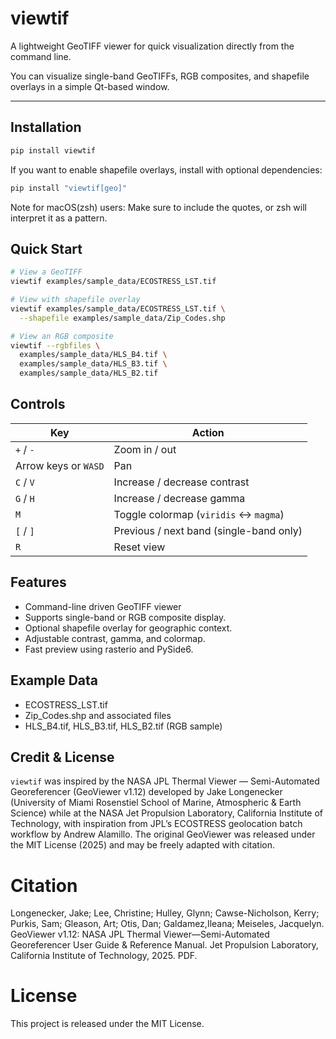 # viewtif

A lightweight GeoTIFF viewer for quick visualization directly from the command line.  

You can visualize single-band GeoTIFFs, RGB composites, and shapefile overlays in a simple Qt-based window.

---

## Installation

```bash
pip install viewtif
```

If you want to enable shapefile overlays, install with optional dependencies:
```bash
pip install "viewtif[geo]"
```
Note for macOS(zsh) users:
Make sure to include the quotes, or zsh will interpret it as a pattern.

## Quick Start
```bash
# View a GeoTIFF
viewtif examples/sample_data/ECOSTRESS_LST.tif

# View with shapefile overlay
viewtif examples/sample_data/ECOSTRESS_LST.tif \
  --shapefile examples/sample_data/Zip_Codes.shp

# View an RGB composite
viewtif --rgbfiles \
  examples/sample_data/HLS_B4.tif \
  examples/sample_data/HLS_B3.tif \
  examples/sample_data/HLS_B2.tif

```

## Controls
| Key                  | Action                                  |
| -------------------- | --------------------------------------- |
| `+` / `-`            | Zoom in / out                           |
| Arrow keys or `WASD` | Pan                                     |
| `C` / `V`            | Increase / decrease contrast            |
| `G` / `H`            | Increase / decrease gamma               |
| `M`                  | Toggle colormap (`viridis` ↔ `magma`)   |
| `[` / `]`            | Previous / next band (single-band only) |
| `R`                  | Reset view                              |

## Features
- Command-line driven GeoTIFF viewer
- Supports single-band or RGB composite display.
- Optional shapefile overlay for geographic context.
- Adjustable contrast, gamma, and colormap.
- Fast preview using rasterio and PySide6.

## Example Data
- ECOSTRESS_LST.tif
- Zip_Codes.shp and associated files
- HLS_B4.tif, HLS_B3.tif, HLS_B2.tif (RGB sample)

## Credit & License
`viewtif` was inspired by the NASA JPL Thermal Viewer — Semi-Automated Georeferencer (GeoViewer v1.12) developed by Jake Longenecker (University of Miami Rosenstiel School of Marine, Atmospheric & Earth Science) while at the NASA Jet Propulsion Laboratory, California Institute of Technology, with inspiration from JPL’s ECOSTRESS geolocation batch workflow by Andrew Alamillo. The original GeoViewer was released under the MIT License (2025) and may be freely adapted with citation.

# Citation
Longenecker, Jake; Lee, Christine; Hulley, Glynn; Cawse-Nicholson, Kerry; Purkis, Sam; Gleason, Art; Otis, Dan; Galdamez,Ileana; Meiseles, Jacquelyn. GeoViewer v1.12: NASA JPL Thermal Viewer—Semi-Automated Georeferencer User Guide & Reference Manual. Jet Propulsion Laboratory, California Institute of Technology, 2025. PDF.

# License
This project is released under the MIT License.
